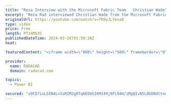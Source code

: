 ```yaml
---
title: "Reza Interview with the Microsoft Fabric Team   Christian Wade"
excerpt: "Reza Rad interviewed Christian Wade from the Microsoft Fabric product team, who is leading the data modeling experience in Fabric and Power BI. This talk covers the road from Analysis Services to the Power BI semantic model, the new features associated with the modeling, Direct Lake, Integration with"
originalUrl: https://youtube.com/watch?v=TR9yJLYexaQ
type: video
price: Free
length: PT34M53S
publishedDateTime: 2024-03-26T01:59:36Z
heat: 

featuredContent: "<iframe width=\"800\" height=\"500\" frameborder=\"0\" src=\"https://www.youtube.com/embed/TR9yJLYexaQ\" allow=\"accelerometer; autoplay; encrypted-media; gyroscope; picture-in-picture\" allowfullscreen></iframe>"

provider:
  name: RADACAD
  domain: radacad.com

topics:
  - Power BI

secured: "v9CQ7ixLGIN4Lv1uRIM2g8Tq6EOUSIKM149j9FL04H/iMgQIvN5L0G6NdttneS7iDwqR3GDGGFQV9mJe47alDPiTHrBS9q//wr4egou8glsh7YoGsfyh5S/4H22qK/WeSebK3z9oYJoyBMbstEteSV1hWMnpUQKIbT2VQioaOkoFsecOy97lJRGz9CQ/SX8A9wDnoo7QT1DaSQ83Ht/gbxnMnfitDYaajDaSHsbJtN5SZutMjEWozbm1Un1lYGZ5Xoazh4i+STiqE7YEpPr1egVMuFoHdnVEqxZ7vu/v9IfAojADHpXiP517GxjoiCMjM448z9IvUHoS+SGGQgd0LQQHTmO9ZPoFO8sqkdJV+SGcjAokXcToxmGPgb5MIaaQs/qZG/c3oz53dNsmq2QooQ==;FU811tVd1mozIHQAae6Ajg=="
---
```


